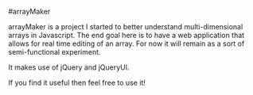 #arrayMaker

arrayMaker is a project I started to better understand multi-dimensional arrays in Javascript. The end goal here is to have a web application that allows for real time editing of an array. For now it will remain as a sort of semi-functional experiment.

It makes use of jQuery and jQueryUI.

If you find it useful then feel free to use it!
